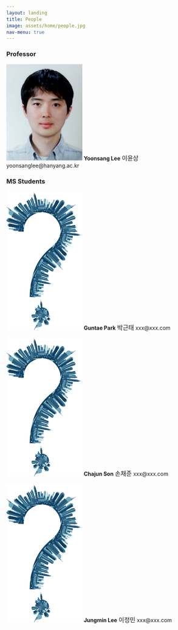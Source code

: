 ```yaml
---
layout: landing
title: People
image: assets/home/people.jpg
nav-menu: true
---
```


<!-- One -->
<section id="one">
	<div class="inner">

<!-- Content -->

<h3>Professor</h3>
<div class="row">
	<div class="4u 12u$(small)">
	<p>
		<span class="image left"><img src="assets/people/yoonsang-lee.png" style="max-width: 200px; height: auto; " alt="" /></span>
		<b>Yoonsang Lee</b>
		<font size="3">이윤상</font>
		yoonsanglee@hanyang.ac.kr 
	</p>
	</div>
</div>

<p/>

<h3>MS Students</h3>
<div class="row">
	<div class="4u 12u$(small)">
	<p>
		<span class="image left"><img src="assets/people/unknown.png" style="max-width: 200px; height: auto; " alt="" /></span>
		<b>Guntae Park</b>
		<font size="3">박근태</font>
		xxx@xxx.com
	</p>
	</div>
	<div class="4u 12u$(small)">
	<p>
		<span class="image left"><img src="assets/people/unknown.png" style="max-width: 200px; height: auto; " alt="" /></span>
		<b>Chajun Son</b>
		<font size="3">손채준</font>
		xxx@xxx.com
	</p>
	</div>
	<div class="4u 12u$(small)">
	<p>
		<span class="image left"><img src="assets/people/unknown.png" style="max-width: 200px; height: auto; " alt="" /></span>
		<b>Jungmin Lee</b>
		<font size="3">이정민</font>
		xxx@xxx.com
	</p>
	</div>
</div>

</div>
</section>
